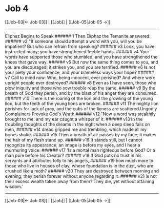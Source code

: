 # Job 4

[[Job-03|← Job 03]] | [[Job]] | [[Job-05|Job 05 →]]
***

Eliphaz Begins to Speak ###### 1 Then Eliphaz the Temanite answered: ###### v2 "If someone should attempt a word with you, will you be impatient? But who can refrain from speaking? ###### v3 Look, you have instructed many; you have strengthened feeble hands. ###### v4 Your words have supported those who stumbled, and you have strengthened the knees that gave way. ###### v5 But now the same thing comes to you, and you are discouraged; it strikes you, and you are terrified. ###### v6 Is not your piety your confidence, and your blameless ways your hope? ###### v7 Call to mind now: Who, being innocent, ever perished? And where were upright people ever destroyed? ###### v8 Even as I have seen, those who plow iniquity and those who sow trouble reap the same. ###### v9 By the breath of God they perish, and by the blast of his anger they are consumed. ###### v10 There is the roaring of the lion and the growling of the young lion, but the teeth of the young lions are broken. ###### v11 The mighty lion perishes for lack of prey, and the cubs of the lioness are scattered.Ungodly Complainers Provoke God's Wrath ###### v12 "Now a word was stealthily brought to me, and my ear caught a whisper of it. ###### v13 In the troubling thoughts of the dreams in the night when a deep sleep falls on men, ###### v14 dread gripped me and trembling, which made all my bones shake. ###### v15 Then a breath of air passes by my face; it makes the hair of my flesh stand up. ###### v16 It stands still, but I cannot recognize its appearance; an image is before my eyes, and I hear a murmuring voice: ###### v17 'Is a mortal man righteous before God? Or a man pure before his Creator? ###### v18 If God puts no trust in his servants and attributes folly to his angels, ###### v19 how much more to those who live in houses of clay, whose foundation is in the dust, who are crushed like a moth? ###### v20 They are destroyed between morning and evening; they perish forever without anyone regarding it. ###### v21 Is not their excess wealth taken away from them? They die, yet without attaining wisdom.'

***
[[Job-03|← Job 03]] | [[Job]] | [[Job-05|Job 05 →]]
